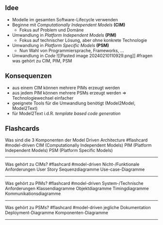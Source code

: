 ## Idee
- Modelle im gesamten Software-Lifecycle verwenden
- Beginne mit *Computationally Independent Models* **(CIM)**
	- Fokus auf Problem und Domäne
- Umwandlung in *Platform Independent Models* **(PIM)**
	- Fokus auf technischer Lösung, aber ohne konkrete Technologie
- Umwandlung in *Platform Specific Models* **(PSM)**
	- Nun Wahl von Programmiersprache, Frameworks, ...
- Umwandlung in *Code*
![[Pasted image 20240210110929.png]]
#fragen was gehört zu CIM, PIM, PSM

## Konsequenzen
- aus einem CIM können mehrere PIMs erzeugt werden
- aus jedem PIM können mehrere PSMs erzeugt werden => Technologiewechsel einfacher
- geeignete Tools für die Umwandlung benötigt (Model2Model, Model2Text)
- für Model2Text i.d.R. *template based code generation*

## Flashcards

Was sind die 3 Komponenten der Model Driven Architecture #flashcard #model-driven 
CIM (Computationally Independent Models)
PIM (Platform Independent Models)
PSM (Platform Specific Models)
- - -
Was gehört zu CIMs? #flashcard #model-driven
Nicht-/Funktionale Anforderungen
User Story
Sequenzdiagramme
Use-case-Diagramme
- - -
Was gehört zu PIMs? #flashcard #model-driven 
System-/Technische Anforderungen
Klassendiagramme
Objektdiagramme
Timingdiagramme
Kommunikationsdiagramme
- - -
Was gehört zu PSMs? #flashcard #model-driven 
jegliche Dokumentation
Deployment-Diagramme
Komponenten-Diagramme
- - -

